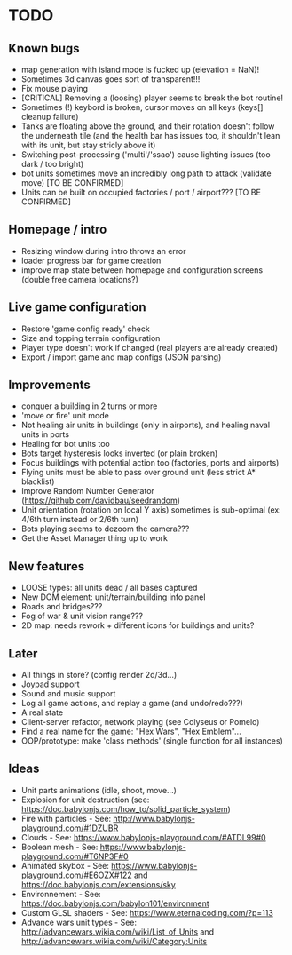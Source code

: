 # TODO

## Known bugs

* map generation with island mode is fucked up (elevation = NaN)!
* Sometimes 3d canvas goes sort of transparent!!!
* Fix mouse playing
* [CRITICAL] Removing a (loosing) player seems to break the bot routine!
* Sometimes (!) keybord is broken, cursor moves on all keys (keys[] cleanup failure)
* Tanks are floating above the ground, and their rotation doesn't follow the underneath tile (and the health bar has issues too, it shouldn't lean with its unit, but stay stricly above it)
* Switching post-processing ('multi'/'ssao') cause lighting issues (too dark / too bright)
* bot units sometimes move an incredibly long path to attack (validate move) [TO BE CONFIRMED]
* Units can be built on occupied factories / port / airport??? [TO BE CONFIRMED]

## Homepage / intro

* Resizing window during intro throws an error
* loader progress bar for game creation
* improve map state between homepage and configuration screens (double free camera locations?)

## Live game configuration

* Restore 'game config ready' check
* Size and topping terrain configuration
* Player type doesn't work if changed (real players are already created)
* Export / import game and map configs (JSON parsing)

## Improvements

* conquer a building in 2 turns or more
* 'move or fire' unit mode
* Not healing air units in buildings (only in airports), and healing naval units in ports
* Healing for bot units too
* Bots target hysteresis looks inverted (or plain broken)
* Focus buildings with potential action too (factories, ports and airports)
* Flying units must be able to pass over ground unit (less strict A* blacklist)
* Improve Random Number Generator (https://github.com/davidbau/seedrandom)
* Unit orientation (rotation on local Y axis) sometimes is sub-optimal (ex: 4/6th turn instead or 2/6th turn)
* Bots playing seems to dezoom the camera???
* Get the Asset Manager thing up to work

## New features

* LOOSE types: all units dead / all bases captured
* New DOM element: unit/terrain/building info panel
* Roads and bridges???
* Fog of war & unit vision range???
* 2D map: needs rework + different icons for buildings and units?

## Later

* All things in store? (config render 2d/3d...)
* Joypad support
* Sound and music support
* Log all game actions, and replay a game (and undo/redo???)
* A real state
* Client-server refactor, network playing (see Colyseus or Pomelo)
* Find a real name for the game: "Hex Wars", "Hex Emblem"...
* OOP/prototype: make 'class methods' (single function for all instances)

## Ideas

* Unit parts animations (idle, shoot, move...)
* Explosion for unit destruction (see: https://doc.babylonjs.com/how_to/solid_particle_system)
* Fire with particles - See: http://www.babylonjs-playground.com/#1DZUBR
* Clouds - See: https://www.babylonjs-playground.com/#ATDL99#0
* Boolean mesh - See: https://www.babylonjs-playground.com/#T6NP3F#0
* Animated skybox - See: https://www.babylonjs-playground.com/#E6OZX#122 and https://doc.babylonjs.com/extensions/sky
* Environnement - See: https://doc.babylonjs.com/babylon101/environment
* Custom GLSL shaders - See: https://www.eternalcoding.com/?p=113
* Advance wars unit types - See: http://advancewars.wikia.com/wiki/List_of_Units and http://advancewars.wikia.com/wiki/Category:Units

